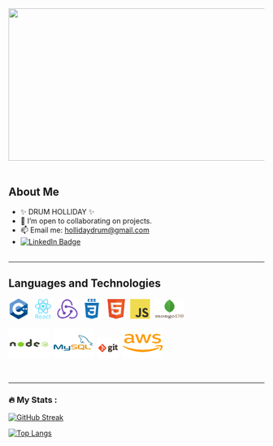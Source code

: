 
 
 <div align="center">
  <img src="https://www.canva.com/design/DAFW2sb3_5A/zwMkAB_YE8zBY601YmOfDg/view?utm_content=DAFW2sb3_5A&utm_campaign=designshare&utm_medium=link&utm_source=publishsharelink&mode=preview" width="600" height="300"/>
</div>

<br>

## About Me 
- ✨ DRUM HOLLIDAY ✨  
- 👯 I’m open to collaborating on projects.
- 📫 Email me: hollidaydrum@gmail.com   
- <div id="badges">
  <a href="https://www.linkedin.com/in/drumholliday/">
    <img src="https://img.shields.io/badge/LinkedIn-blue?style=for-the-badge&logo=linkedin&logoColor=white" alt="LinkedIn Badge"/>
  </a>
  </div>
  <br>
---

## Languages and Technologies
 
<div>
<!--       <img src="https://github.com/devicons/devicon/blob/master/icons/java/java-original-wordmark.svg" title="Java" alt="Java" width="40" height="40"/>&nbsp; -->
  
  <img src="https://github.com/devicons/devicon/blob/master/icons/cplusplus/cplusplus-original.svg" title="C++" alt="C Plus Plus" width="40" height="40"/>&nbsp;
  <img src="https://github.com/devicons/devicon/blob/master/icons/react/react-original-wordmark.svg" title="React" alt="React" width="40" height="40"/>&nbsp;
  <img src="https://github.com/devicons/devicon/blob/master/icons/redux/redux-original.svg" title="Redux" alt="Redux " width="40" height="40"/>&nbsp;
  <img src="https://github.com/devicons/devicon/blob/master/icons/css3/css3-plain-wordmark.svg"  title="CSS3" alt="CSS" width="40" height="40"/>&nbsp;
  <img src="https://github.com/devicons/devicon/blob/master/icons/html5/html5-original.svg" title="HTML5" alt="HTML" width="40" height="40"/>&nbsp;
  <img src="https://github.com/devicons/devicon/blob/master/icons/javascript/javascript-original.svg" title="JavaScript" alt="JavaScript" width="40" height="40"/>&nbsp;
   <img src="https://github.com/devicons/devicon/blob/master/icons/mongodb/mongodb-original-wordmark.svg" title="MongoDB" alt="MongoDB" width="60" height="40"/>&nbsp;
<!--   <img src="https://icons8.com/icon/WNoJgbzDr3i2/express-js" title="Express" alt="Express" width="40" height="40"/>&nbsp; -->
  <img src="https://github.com/devicons/devicon/blob/master/icons/nodejs/nodejs-original-wordmark.svg" title="NodeJS" alt="NodeJS" width="80" height="60"/>&nbsp;
  <img src="https://github.com/devicons/devicon/blob/master/icons/mysql/mysql-original-wordmark.svg" title="MySQL"  alt="MySQL" width="80" height="60"/>&nbsp;
  <img src="https://github.com/devicons/devicon/blob/master/icons/git/git-original-wordmark.svg" title="Git" alt="Git" width="40" height="40"/>&nbsp;
  <img src="https://github.com/devicons/devicon/blob/master/icons/amazonwebservices/amazonwebservices-plain-wordmark.svg" title="AWS" alt="AWS" width="80" height="60"/>&nbsp;
</div>
<br>

---

### :fire: My Stats :
<!-- https://github-readme-streak-stats.herokuapp.com/?user=CoderCoding00 -->
[![GitHub Streak](http://github-readme-streak-stats.herokuapp.com?user=CoderCoding00&theme=dark&background=000000)](https://git.io/streak-stats)
<!-- [![GitHub Streak](https://github-readme-streak-stats.herokuapp.com?user=CoderCoding00&theme=dark)](https://git.io/streak-stats) -->
[![Top Langs](https://github-readme-stats.vercel.app/api/top-langs/?username=CoderCoding00&layout=compact&theme=vision-friendly-dark)](https://github.com/anuraghazra/github-readme-stats)

